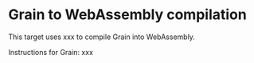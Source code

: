 # Grain to WebAssembly compilation

This target uses xxx to compile Grain into WebAssembly.

Instructions for Grain: xxx
